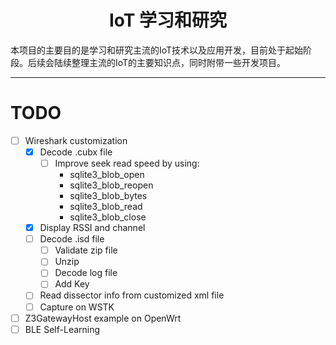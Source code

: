 <center> <h1>IoT 学习和研究</h1> </center>
本项目的主要目的是学习和研究主流的IoT技术以及应用开发，目前处于起始阶段。后续会陆续整理主流的IoT的主要知识点，同时附带一些开发项目。  

****

# TODO
- [ ] Wireshark customization
  - [X] Decode .cubx file
    - [ ] Improve seek read speed by using:
      - sqlite3_blob_open
      - sqlite3_blob_reopen
      - sqlite3_blob_bytes
      - sqlite3_blob_read
      - sqlite3_blob_close
  - [x] Display RSSI and channel 
  - [ ] Decode .isd file
    - [ ] Validate zip file
    - [ ] Unzip
    - [ ] Decode log file
    - [ ] Add Key
  - [ ] Read dissector info from customized xml file
  - [ ] Capture on WSTK
- [ ] Z3GatewayHost example on OpenWrt
- [ ] BLE Self-Learning
